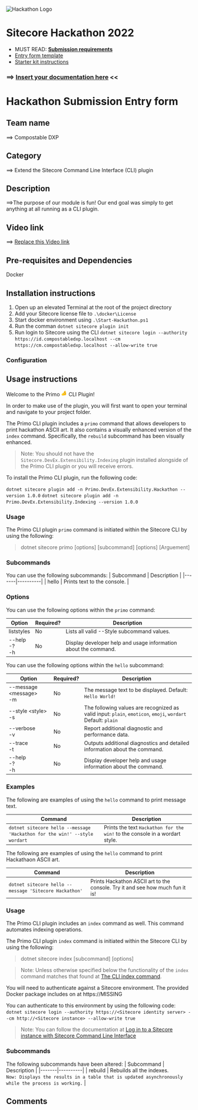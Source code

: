 ![Hackathon Logo](docs/images/hackathon.png?raw=true "Hackathon Logo")
# Sitecore Hackathon 2022

- MUST READ: **[Submission requirements](SUBMISSION_REQUIREMENTS.md)**
- [Entry form template](ENTRYFORM.md)
- [Starter kit instructions](STARTERKIT_INSTRUCTIONS.md)
  

### ⟹ [Insert your documentation here](ENTRYFORM.md) <<

# Hackathon Submission Entry form

<!--
You can find a very good reference to Github flavoured markdown reference in [this cheatsheet](https://github.com/adam-p/markdown-here/wiki/Markdown-Cheatsheet). If you want something a bit more WYSIWYG for editing then could use [StackEdit](https://stackedit.io/app) which provides a more user friendly interface for generating the Markdown code. Those of you who are [VS Code fans](https://code.visualstudio.com/docs/languages/markdown#_markdown-preview) can edit/preview directly in that interface too.
-->

## Team name
⟹ Compostable DXP

## Category
⟹ Extend the Sitecore Command Line Interface (CLI) plugin

## Description
⟹The purpose of our module is fun! Our end goal was simply to get anything at all running as a CLI plugin.
<!--
⟹ Write a clear description of your hackathon entry.  

  - Module Purpose
  - What problem was solved (if any)
    - How does this module solve it

    The purpose of our module is fun! Our end goal was simply to get anything at all running as a CLI plugin.

_You can alternately paste a [link here](#docs) to a document within this repo containing the description._
-->

## Video link
<!--
⟹ Provide a video highlighing your Hackathon module submission and provide a link to the video. You can use any video hosting, file share or even upload the video to this repository. _Just remember to update the link below_
-->

⟹ [Replace this Video link](video/GMT20220306-004826_Recording_1628x966.mp4)

## Pre-requisites and Dependencies
<!--
⟹ Does your module rely on other Sitecore modules or frameworks?

- List any dependencies
- Or other modules that must be installed
- Or services that must be enabled/configured

_Remove this subsection if your entry does not have any prerequisites other than Sitecore_
-->
Docker

## Installation instructions
<!--
⟹ Write a short clear step-wise instruction on how to install your module.  

> _A simple well-described installation process is required to win the Hackathon._  
> Feel free to use any of the following tools/formats as part of the installation:
> - Sitecore Package files
> - Docker image builds
> - Sitecore CLI
> - msbuild
> - npm / yarn
> 
> _Do not use_
> - TDS
> - Unicorn
 
f. ex. 
-->
1. Open up an elevated Terminal at the root of the project directory
2. Add your Sitecore license file to `.\docker\License`
3. Start docker environment using `.\Start-Hackathon.ps1`
4. Run the comman `dotnet sitecore plugin init`
5. Run login to Sitecore using the CLI `dotnet sitecore login --authority https://id.compostabledxp.localhost --cm https://cm.compostabledxp.localhost --allow-write true`

### Configuration
<!--
⟹ If there are any custom configuration that has to be set manually then remember to add all details here.

_Remove this subsection if your entry does not require any configuration that is not fully covered in the installation instructions already_
-->

## Usage instructions
<!--
⟹ Provide documentation about your module, how do the users use your module, where are things located, what do the icons mean, are there any secret shortcuts etc.

Include screenshots where necessary. You can add images to the `./images` folder and then link to them from your documentation:

![Hackathon Logo](docs/images/hackathon.png?raw=true "Hackathon Logo")

You can embed images of different formats too:

![Deal With It](docs/images/deal-with-it.gif?raw=true "Deal With It")

And you can embed external images too:

![Random](https://thiscatdoesnotexist.com/)
-->

Welcome to the Primo ![Primo](pinched-fingers_1f90c.png) CLI Plugin!

In order to make use of the plugin, you will first want to open your terminal and navigate to your project folder.

The Primo CLI plugin includes a `primo` command that allows developers to print hackathon ASCII art.
It also contains a visually enhanced version of the `index` command. Specifically, the `rebuild` subcommand has been visually enhanced.

> Note: You should not have the `Sitecore.DevEx.Extensibility.Indexing` plugin installed alongside of the Primo CLI plugin or you will receive errors.

To install the Primo CLI plugin, run the following code:

`dotnet sitecore plugin add -n Primo.DevEx.Extensibility.Hackathon --version 1.0.0`
`dotnet sitecore plugin add -n Primo.DevEx.Extensibility.Indexing --version 1.0.0`


### Usage
The Primo CLI plugin `primo` command is initiated within the Sitecore CLI by using the following:
> dotnet sitecore primo [options] [subcommand] [options] [Arguement]

### Subcommands
You can use the following subcommands:
| Subcommand | Description |
|-------|----------|
| hello | Prints text to the console. |

### Options
You can use the following options within the `primo` command:

| Option | Required? | Description |
|-------|-----|----------|
| liststyles | No | Lists all valid \-\-Style subcommand values. |
| \-\-help<br/>-?<br/>-h | No | Display developer help and usage information about the command. |

You can use the following options within the `hello` subcommand:

| Option | Required? | Description |
|-------|-----|----------|
| \-\-message \<message><br/>-m | No | The message text to be displayed. Default: `Hello World!` |
| \-\-style \<style><br/>-s | No | The following values are recognized as valid input: `plain`, `emoticon`, `emoji`, `wordart` Default: `plain`|
| \-\-verbose<br/>-v | No | Report additional diagnostic and performance data. |
| \-\-trace<br/>-t | No | Outputs additional diagnostics and detailed information about the command. |
| \-\-help<br/>-?<br/>-h | No | Display developer help and usage information about the command. |

### Examples

The following are examples of using the `hello` command to print message text.

| Command | Description |
|-------|----------|
| `dotnet sitecore hello --message 'Hackathon for the win!' --style wordart` | Prints the text `Hackathon for the win!` to the console in a wordart style. |

The following are examples of using the `hello` command to print Hackathaon ASCII art.

| Command | Description |
|-------|----------|
| `dotnet sitecore hello --message 'Sitecore Hackathon'` | Prints Hackathon ASCII art to the console. Try it and see how much fun it is! |

### Usage
The Primo CLI plugin includes an `index` command as well. This command automates indexing operations.

The Primo CLI plugin `index` command is initiated within the Sitecore CLI by using the following:
> dotnet sitecore index [subcommand] [options]

> Note: Unless otherwise specified below the functionality of the `index` command matches that found at [The CLI index command](https://doc.sitecore.com/xp/en/developers/101/developer-tools/the-cli-index-command.html).

You will need to authenticate against a Sitecore environment. The provided Docker package includes on at https://MISSING

You can authenticate to this environment by using the following code:
`dotnet sitecore login --authority https://<Sitecore identity server> --cm http://<Sitecore instance> --allow-write true`

> Note: You can follow the documentation at [Log in to a Sitecore instance with Sitecore Command Line Interface](https://doc.sitecore.com/xp/en/developers/101/developer-tools/log-in-to-a-sitecore-instance-with-sitecore-command-line-interface.html)

### Subcommands
The following subcommands have been altered:
| Subcommand | Description |
|-------|----------|
| rebuild | Rebuilds all the indexes.<br/>`Now: Displays the results in a table that is updated asynchronously while the process is working.` |

## Comments
<!--
If you'd like to make additional comments that is important for your module entry.
-->
